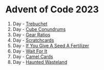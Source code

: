 # Advent of Code 2023

1. Day - [Trebuchet](./Day1_Trebuchet)
1. Day - [Cube Conundrums](./Day2_CubeConundrum)
1. Day - [Gear Ratios](./Day3_GearRatios)
1. Day - [Scratchcards](./Day4_Scratchcards)
1. Day - [If You Give A Seed A Fertilizer](./Day5_SeedFertilizer)
1. Day - [Wait For It](./Day6_WaotForIt)
1. Day - [Camel Cards](./Day7_CamelCards)
1. Day - [Haunted Wasteland](./)
